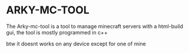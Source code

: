 # ARKY-MC-TOOL

The Arky-mc-tool is a tool to manage minecraft servers
with a html-build gui, the tool is mostly programmed in c++

btw it doesnt works on any device except for one of mine
